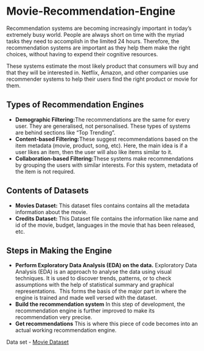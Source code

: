 # Movie-Recommendation-Engine
Recommendation systems are becoming increasingly important in today’s extremely busy world. People are always short on time with the myriad tasks they need to accomplish in the limited 24 hours. Therefore, the recommendation systems are important as they help them make the right choices, without having to expend their cognitive resources.
<br>

These systems estimate the most likely product that  consumers will buy and that they will be interested  in. Netflix, Amazon, and other companies use  recommender systems to help their users find the  right product or movie for them.

<h2>Types of Recommendation Engines </h2>
<ul>
<li><b>Demographic Filtering:</b>The recommendations are the same for every  user. They are generalised, not personalised. These types of systems  are behind sections like “Top Trending”.</li>
<li><b>Content-based Filtering:</b>These suggest recommendations based on  the item metadata (movie, product, song, etc). Here, the main idea  is if a user likes an item, then the user will also like items similar to it.</li>
<li><b>Collaboration-based Filtering:</b>These systems make  recommendations by grouping the users with similar interests. For  this system, metadata of the item is not required.</li>
</ul>

<h2>Contents of Datasets</h2>
<ul>
<li><b>Movies Dataset:</b> This dataset files contains contains all  the metadata information about the movie.</li>
<li><b>Credits Dataset: </b> This Dataset file contains the  information like name and id of the movie, budget,  languages in the movie that has been released, etc.</li>
</ul>

<h2>Steps in Making the Engine</h2>
<ul>
<li><b>Perform Exploratory Data Analysis (EDA) on the  data.</b>
Exploratory Data Analysis (EDA) is an approach to analyse the data using visual techniques. It is used to discover trends, patterns, or to check assumptions with the help of statistical summary and graphical representations. 
This forms the basis of the major part in where the engine is trained and made well versed with the dataset. 

<li><b>Build the recommendation system</b>
In this step of development, the recommendation engine is further improved to make its recommendation very precise. 
</li>

<li>
<b>Get recommendations</b>
This is where this piece of code becomes into an actual working recommendation engine. 
</li>
</ul>

Data set - <a href="https://www.kaggle.com/datasets/tmdb/tmdb-movie-metadata">Movie Dataset</a>
